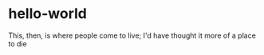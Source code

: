 # hello-world


This, then, is where people come to live; I'd have thought it more of a place to die
